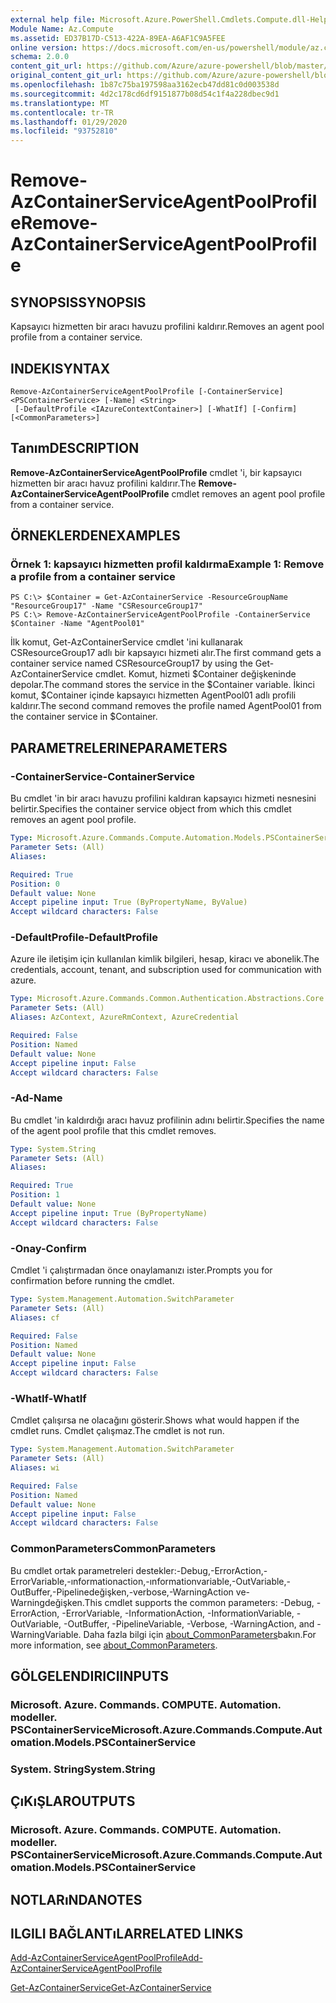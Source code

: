 ```yaml
---
external help file: Microsoft.Azure.PowerShell.Cmdlets.Compute.dll-Help.xml
Module Name: Az.Compute
ms.assetid: ED37B17D-C513-422A-89EA-A6AF1C9A5FEE
online version: https://docs.microsoft.com/en-us/powershell/module/az.compute/remove-azcontainerserviceagentpoolprofile
schema: 2.0.0
content_git_url: https://github.com/Azure/azure-powershell/blob/master/src/Compute/Compute/help/Remove-AzContainerServiceAgentPoolProfile.md
original_content_git_url: https://github.com/Azure/azure-powershell/blob/master/src/Compute/Compute/help/Remove-AzContainerServiceAgentPoolProfile.md
ms.openlocfilehash: 1b87c75ba197598aa3162ecb47dd81c0d003538d
ms.sourcegitcommit: 4d2c178cd6df9151877b08d54c1f4a228dbec9d1
ms.translationtype: MT
ms.contentlocale: tr-TR
ms.lasthandoff: 01/29/2020
ms.locfileid: "93752810"
---
```

# <span data-ttu-id="205d8-101">Remove-AzContainerServiceAgentPoolProfile</span><span class="sxs-lookup"><span data-stu-id="205d8-101">Remove-AzContainerServiceAgentPoolProfile</span></span>

## <span data-ttu-id="205d8-102">SYNOPSIS</span><span class="sxs-lookup"><span data-stu-id="205d8-102">SYNOPSIS</span></span>
<span data-ttu-id="205d8-103">Kapsayıcı hizmetten bir aracı havuzu profilini kaldırır.</span><span class="sxs-lookup"><span data-stu-id="205d8-103">Removes an agent pool profile from a container service.</span></span>

## <span data-ttu-id="205d8-104">INDEKI</span><span class="sxs-lookup"><span data-stu-id="205d8-104">SYNTAX</span></span>

```
Remove-AzContainerServiceAgentPoolProfile [-ContainerService] <PSContainerService> [-Name] <String>
 [-DefaultProfile <IAzureContextContainer>] [-WhatIf] [-Confirm] [<CommonParameters>]
```

## <span data-ttu-id="205d8-105">Tanım</span><span class="sxs-lookup"><span data-stu-id="205d8-105">DESCRIPTION</span></span>
<span data-ttu-id="205d8-106">**Remove-AzContainerServiceAgentPoolProfile** cmdlet 'i, bir kapsayıcı hizmetten bir aracı havuz profilini kaldırır.</span><span class="sxs-lookup"><span data-stu-id="205d8-106">The **Remove-AzContainerServiceAgentPoolProfile** cmdlet removes an agent pool profile from a container service.</span></span>

## <span data-ttu-id="205d8-107">ÖRNEKLERDEN</span><span class="sxs-lookup"><span data-stu-id="205d8-107">EXAMPLES</span></span>

### <span data-ttu-id="205d8-108">Örnek 1: kapsayıcı hizmetten profil kaldırma</span><span class="sxs-lookup"><span data-stu-id="205d8-108">Example 1: Remove a profile from a container service</span></span>
```
PS C:\> $Container = Get-AzContainerService -ResourceGroupName "ResourceGroup17" -Name "CSResourceGroup17" 
PS C:\> Remove-AzContainerServiceAgentPoolProfile -ContainerService $Container -Name "AgentPool01"
```

<span data-ttu-id="205d8-109">İlk komut, Get-AzContainerService cmdlet 'ini kullanarak CSResourceGroup17 adlı bir kapsayıcı hizmeti alır.</span><span class="sxs-lookup"><span data-stu-id="205d8-109">The first command gets a container service named CSResourceGroup17 by using the Get-AzContainerService cmdlet.</span></span>
<span data-ttu-id="205d8-110">Komut, hizmeti $Container değişkeninde depolar.</span><span class="sxs-lookup"><span data-stu-id="205d8-110">The command stores the service in the $Container variable.</span></span>
<span data-ttu-id="205d8-111">İkinci komut, $Container içinde kapsayıcı hizmetten AgentPool01 adlı profili kaldırır.</span><span class="sxs-lookup"><span data-stu-id="205d8-111">The second command removes the profile named AgentPool01 from the container service in $Container.</span></span>

## <span data-ttu-id="205d8-112">PARAMETRELERINE</span><span class="sxs-lookup"><span data-stu-id="205d8-112">PARAMETERS</span></span>

### <span data-ttu-id="205d8-113">-ContainerService</span><span class="sxs-lookup"><span data-stu-id="205d8-113">-ContainerService</span></span>
<span data-ttu-id="205d8-114">Bu cmdlet 'in bir aracı havuzu profilini kaldıran kapsayıcı hizmeti nesnesini belirtir.</span><span class="sxs-lookup"><span data-stu-id="205d8-114">Specifies the container service object from which this cmdlet removes an agent pool profile.</span></span>

```yaml
Type: Microsoft.Azure.Commands.Compute.Automation.Models.PSContainerService
Parameter Sets: (All)
Aliases:

Required: True
Position: 0
Default value: None
Accept pipeline input: True (ByPropertyName, ByValue)
Accept wildcard characters: False
```

### <span data-ttu-id="205d8-115">-DefaultProfile</span><span class="sxs-lookup"><span data-stu-id="205d8-115">-DefaultProfile</span></span>
<span data-ttu-id="205d8-116">Azure ile iletişim için kullanılan kimlik bilgileri, hesap, kiracı ve abonelik.</span><span class="sxs-lookup"><span data-stu-id="205d8-116">The credentials, account, tenant, and subscription used for communication with azure.</span></span>

```yaml
Type: Microsoft.Azure.Commands.Common.Authentication.Abstractions.Core.IAzureContextContainer
Parameter Sets: (All)
Aliases: AzContext, AzureRmContext, AzureCredential

Required: False
Position: Named
Default value: None
Accept pipeline input: False
Accept wildcard characters: False
```

### <span data-ttu-id="205d8-117">-Ad</span><span class="sxs-lookup"><span data-stu-id="205d8-117">-Name</span></span>
<span data-ttu-id="205d8-118">Bu cmdlet 'in kaldırdığı aracı havuz profilinin adını belirtir.</span><span class="sxs-lookup"><span data-stu-id="205d8-118">Specifies the name of the agent pool profile that this cmdlet removes.</span></span>

```yaml
Type: System.String
Parameter Sets: (All)
Aliases:

Required: True
Position: 1
Default value: None
Accept pipeline input: True (ByPropertyName)
Accept wildcard characters: False
```

### <span data-ttu-id="205d8-119">-Onay</span><span class="sxs-lookup"><span data-stu-id="205d8-119">-Confirm</span></span>
<span data-ttu-id="205d8-120">Cmdlet 'i çalıştırmadan önce onaylamanızı ister.</span><span class="sxs-lookup"><span data-stu-id="205d8-120">Prompts you for confirmation before running the cmdlet.</span></span>

```yaml
Type: System.Management.Automation.SwitchParameter
Parameter Sets: (All)
Aliases: cf

Required: False
Position: Named
Default value: None
Accept pipeline input: False
Accept wildcard characters: False
```

### <span data-ttu-id="205d8-121">-WhatIf</span><span class="sxs-lookup"><span data-stu-id="205d8-121">-WhatIf</span></span>
<span data-ttu-id="205d8-122">Cmdlet çalışırsa ne olacağını gösterir.</span><span class="sxs-lookup"><span data-stu-id="205d8-122">Shows what would happen if the cmdlet runs.</span></span> <span data-ttu-id="205d8-123">Cmdlet çalışmaz.</span><span class="sxs-lookup"><span data-stu-id="205d8-123">The cmdlet is not run.</span></span>

```yaml
Type: System.Management.Automation.SwitchParameter
Parameter Sets: (All)
Aliases: wi

Required: False
Position: Named
Default value: None
Accept pipeline input: False
Accept wildcard characters: False
```

### <span data-ttu-id="205d8-124">CommonParameters</span><span class="sxs-lookup"><span data-stu-id="205d8-124">CommonParameters</span></span>
<span data-ttu-id="205d8-125">Bu cmdlet ortak parametreleri destekler:-Debug,-ErrorAction,-ErrorVariable,-ınformationaction,-ınformationvariable,-OutVariable,-OutBuffer,-Pipelinedeğişken,-verbose,-WarningAction ve-Warningdeğişken.</span><span class="sxs-lookup"><span data-stu-id="205d8-125">This cmdlet supports the common parameters: -Debug, -ErrorAction, -ErrorVariable, -InformationAction, -InformationVariable, -OutVariable, -OutBuffer, -PipelineVariable, -Verbose, -WarningAction, and -WarningVariable.</span></span> <span data-ttu-id="205d8-126">Daha fazla bilgi için [about_CommonParameters](https://go.microsoft.com/fwlink/?LinkID=113216)bakın.</span><span class="sxs-lookup"><span data-stu-id="205d8-126">For more information, see [about_CommonParameters](https://go.microsoft.com/fwlink/?LinkID=113216).</span></span>

## <span data-ttu-id="205d8-127">GÖLGELENDIRICI</span><span class="sxs-lookup"><span data-stu-id="205d8-127">INPUTS</span></span>

### <span data-ttu-id="205d8-128">Microsoft. Azure. Commands. COMPUTE. Automation. modeller. PSContainerService</span><span class="sxs-lookup"><span data-stu-id="205d8-128">Microsoft.Azure.Commands.Compute.Automation.Models.PSContainerService</span></span>

### <span data-ttu-id="205d8-129">System. String</span><span class="sxs-lookup"><span data-stu-id="205d8-129">System.String</span></span>

## <span data-ttu-id="205d8-130">ÇıKıŞLAR</span><span class="sxs-lookup"><span data-stu-id="205d8-130">OUTPUTS</span></span>

### <span data-ttu-id="205d8-131">Microsoft. Azure. Commands. COMPUTE. Automation. modeller. PSContainerService</span><span class="sxs-lookup"><span data-stu-id="205d8-131">Microsoft.Azure.Commands.Compute.Automation.Models.PSContainerService</span></span>

## <span data-ttu-id="205d8-132">NOTLARıNDA</span><span class="sxs-lookup"><span data-stu-id="205d8-132">NOTES</span></span>

## <span data-ttu-id="205d8-133">ILGILI BAĞLANTıLAR</span><span class="sxs-lookup"><span data-stu-id="205d8-133">RELATED LINKS</span></span>

[<span data-ttu-id="205d8-134">Add-AzContainerServiceAgentPoolProfile</span><span class="sxs-lookup"><span data-stu-id="205d8-134">Add-AzContainerServiceAgentPoolProfile</span></span>](./Add-AzContainerServiceAgentPoolProfile.md)

[<span data-ttu-id="205d8-135">Get-AzContainerService</span><span class="sxs-lookup"><span data-stu-id="205d8-135">Get-AzContainerService</span></span>](./Get-AzContainerService.md)


